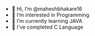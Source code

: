 - 👋 Hi, I’m @maheshbhakare16
- 👀 I’m interested in Programming
- 🌱 I’m currently learning JAVA
- 🌱 I've completed C Language
<!---
maheshbhakare16/maheshbhakare16 is a ✨ special ✨ repository because its `README.md` (this file) appears on your GitHub profile.
You can click the Preview link to take a look at your changes.
--->

